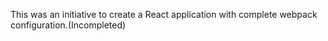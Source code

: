 This was an initiative to create a React application with complete webpack configuration.(Incompleted)
